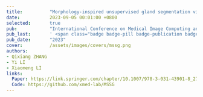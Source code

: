 ```yaml
---
title:          "Morphology-inspired unsupervised gland segmentation via selective semantic grouping"
date:           2023-09-05 00:01:00 +0800
selected:       true
pub:            "International Conference on Medical Image Computing and Computer-Assisted Intervention (MICCAI)"
pub_last:       ' <span class="badge badge-pill badge-publication badge-success">Segmentation</span>'
pub_date:       "2023"
cover:          /assets/images/covers/mssg.png
authors:
- Qixiang ZHANG
- Yi LI
- Xiaomeng LI
links:
  Paper: https://link.springer.com/chapter/10.1007/978-3-031-43901-8_27
  Code: https://github.com/xmed-lab/MSSG
---
```

